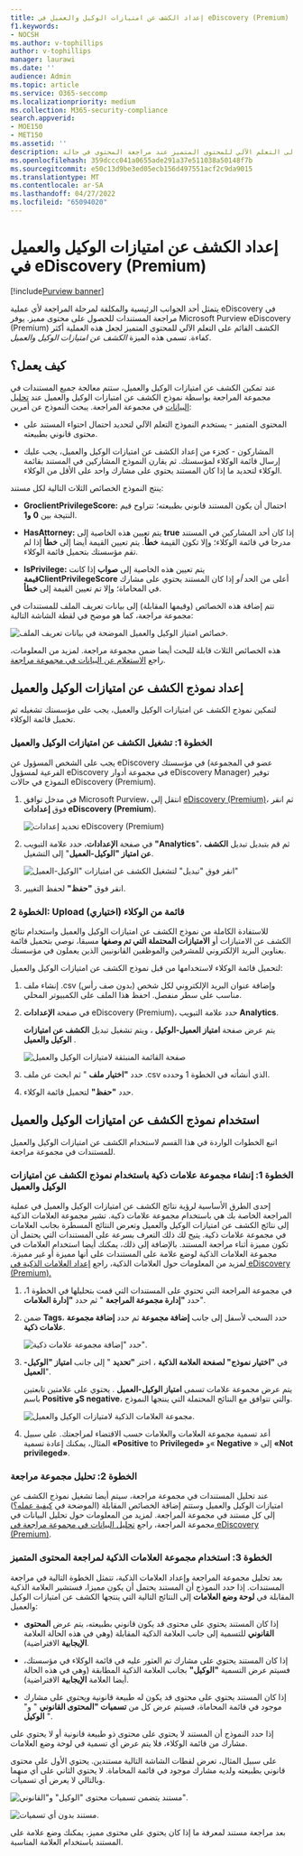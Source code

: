 ```yaml
---
title: إعداد الكشف عن امتيازات الوكيل والعميل في eDiscovery (Premium)
f1.keywords:
- NOCSH
ms.author: v-tophillips
author: v-tophillips
manager: laurawi
ms.date: ''
audience: Admin
ms.topic: article
ms.service: O365-seccomp
ms.localizationpriority: medium
ms.collection: M365-security-compliance
search.appverid:
- MOE150
- MET150
ms.assetid: ''
description: استخدم نموذج الكشف عن امتيازات الوكيل والعميل لاستخدام الكشف المستند إلى التعلم الآلي للمحتوى المتميز عند مراجعة المحتوى في حالة Microsoft Purview eDiscovery (Premium).
ms.openlocfilehash: 359dccc041a0655ade291a37e511038a50148f7b
ms.sourcegitcommit: e50c13d9be3ed05ecb156d497551acf2c9da9015
ms.translationtype: MT
ms.contentlocale: ar-SA
ms.lasthandoff: 04/27/2022
ms.locfileid: "65094020"
---
```

# <a name="set-up-attorney-client-privilege-detection-in-ediscovery-premium"></a>إعداد الكشف عن امتيازات الوكيل والعميل في eDiscovery (Premium)

[!include[Purview banner](../includes/purview-rebrand-banner.md)]

يتمثل أحد الجوانب الرئيسية والمكلفة لمرحلة المراجعة لأي عملية eDiscovery في مراجعة المستندات للحصول على محتوى مميز. يوفر Microsoft Purview eDiscovery (Premium) الكشف القائم على التعلم الآلي للمحتوى المتميز لجعل هذه العملية أكثر كفاءة. تسمى هذه الميزة *الكشف عن امتيازات الوكيل والعميل*.

## <a name="how-does-it-work"></a>كيف يعمل؟

عند تمكين الكشف عن امتيازات الوكيل والعميل، ستتم معالجة جميع المستندات في مجموعة المراجعة بواسطة نموذج الكشف عن امتيازات الوكيل والعميل عند [تحليل البيانات](analyzing-data-in-review-set.md) في مجموعة المراجعة. يبحث النموذج عن أمرين:

- المحتوى المتميز - يستخدم النموذج التعلم الآلي لتحديد احتمال احتواء المستند على محتوى قانوني بطبيعته.

- المشاركون - كجزء من إعداد الكشف عن امتيازات الوكيل والعميل، يجب عليك إرسال قائمة الوكلاء لمؤسستك. ثم يقارن النموذج المشاركين في المستند بقائمة الوكلاء لتحديد ما إذا كان المستند يحتوي على مشارك واحد على الأقل من الوكلاء.

ينتج النموذج الخصائص الثلاث التالية لكل مستند:

- **GroclientPrivilegeScore:** احتمال أن يكون المستند قانوني بطبيعته؛ تتراوح قيم النتيجة بين **0** **و1**.

- **HasAttorney:** يتم تعيين هذه الخاصية إلى **true** إذا كان أحد المشاركين في المستند مدرجا في قائمة الوكلاء؛ وإلا تكون القيمة **خطأ**. يتم تعيين القيمة أيضا إلى **خطأ** إذا لم تقم مؤسستك بتحميل قائمة الوكلاء.

- **IsPrivilege:** يتم تعيين هذه الخاصية إلى **صواب** إذا كانت **قيمةClientPrivilegeScore** أعلى من الحد *أو* إذا كان المستند يحتوي على مشارك في المحاماة؛ وإلا تم تعيين القيمة إلى **خطأ**.

تتم إضافة هذه الخصائص (وقيمها المقابلة) إلى بيانات تعريف الملف للمستندات في مجموعة مراجعة، كما هو موضح في لقطة الشاشة التالية:

![خصائص امتياز الوكيل والعميل الموضحة في بيانات تعريف الملف.](../media/AeDAttorneyClientPrivilegeMetadata.png)

هذه الخصائص الثلاث قابلة للبحث أيضا ضمن مجموعة مراجعة. لمزيد من المعلومات، راجع [الاستعلام عن البيانات في مجموعة مراجعة](review-set-search.md).

## <a name="set-up-the-attorney-client-privilege-detection-model"></a>إعداد نموذج الكشف عن امتيازات الوكيل والعميل

لتمكين نموذج الكشف عن امتيازات الوكيل والعميل، يجب على مؤسستك تشغيله ثم تحميل قائمة الوكلاء.

### <a name="step-1-turn-on-attorney-client-privilege-detection"></a>الخطوة 1: تشغيل الكشف عن امتيازات الوكيل والعميل

يجب على الشخص المسؤول عن eDiscovery في مؤسستك (عضو في المجموعة الفرعية لمسؤول eDiscovery في مجموعة أدوار eDiscovery Manager) توفير النموذج في حالات eDiscovery (Premium).

1. في مدخل توافق Microsoft Purview، انتقل إلى [eDiscovery (Premium)](https://go.microsoft.com/fwlink/p/?linkid=2173764)، ثم انقر فوق **إعدادات eDiscovery (Premium**).

   ![تحديد إعدادات eDiscovery (Premium)](..\media\HistoricalVersions1.png)

2. في صفحة **الإعدادات**، حدد علامة التبويب **"Analytics**"، ثم قم بتبديل تبديل **الكشف عن امتياز "الوكيل-العميل**" إلى التشغيل.

   ![انقر فوق "تبديل" لتشغيل الكشف عن امتيازات "الوكيل-العميل"](..\media\TurnOnAttorneyClientPrivilegeDetection.png)

3. انقر فوق **"حفظ"** لحفظ التغيير.

### <a name="step-2-upload-a-list-of-attorneys-optional"></a>الخطوة 2: Upload قائمة من الوكلاء (اختياري)

للاستفادة الكاملة من نموذج الكشف عن امتيازات الوكيل والعميل واستخدام نتائج الكشف عن الامتيازات أو  **الامتيازات المحتملة التي تم وصفها** مسبقا، نوصي بتحميل قائمة بعناوين البريد الإلكتروني للمشرفين والموظفين القانونيين الذين يعملون في مؤسستك.

لتحميل قائمة الوكلاء لاستخدامها من قبل نموذج الكشف عن امتيازات الوكيل والعميل:

1. إنشاء ملف .csv (بدون صف رأس) وإضافة عنوان البريد الإلكتروني لكل شخص مناسب على سطر منفصل. احفظ هذا الملف على الكمبيوتر المحلي.

2. في صفحة **الإعدادات** eDiscovery (Premium)، حدد علامة التبويب **Analytics**.

   يتم عرض صفحة **امتياز العميل-الوكيل** ، ويتم تشغيل تبديل **الكشف عن امتيازات الوكيل والعميل** .

   ![صفحة القائمة المنبثقة لامتيازات الوكيل والعميل](..\media\AeDUploadAttorneyList1.png)

3. حدد **"اختيار ملف** " ثم ابحث عن ملف .csv الذي أنشأته في الخطوة 1 وحدده.

4. حدد **"حفظ"** لتحميل قائمة الوكلاء.

## <a name="use-the-attorney-client-privilege-detection-model"></a>استخدام نموذج الكشف عن امتيازات الوكيل والعميل

اتبع الخطوات الواردة في هذا القسم لاستخدام الكشف عن امتيازات الوكيل والعميل للمستندات في مجموعة مراجعة.

### <a name="step-1-create-a-smart-tag-group-with-attorney-client-privilege-detection-model"></a>الخطوة 1: إنشاء مجموعة علامات ذكية باستخدام نموذج الكشف عن امتيازات الوكيل والعميل

إحدى الطرق الأساسية لرؤية نتائج الكشف عن امتيازات الوكيل والعميل في عملية المراجعة الخاصة بك هي باستخدام مجموعة علامات ذكية. تشير مجموعة العلامات الذكية إلى نتائج الكشف عن امتيازات الوكيل والعميل وتعرض النتائج المسطرة بجانب العلامات في مجموعة علامات ذكية. يتيح لك ذلك التعرف بسرعة على المستندات التي يحتمل أن تكون مميزة أثناء مراجعة المستند. بالإضافة إلى ذلك، يمكنك أيضا استخدام العلامات في مجموعة العلامات الذكية لوضع علامة على المستندات على أنها مميزة أو غير مميزة. لمزيد من المعلومات حول العلامات الذكية، راجع [إعداد العلامات الذكية في eDiscovery (Premium).](smart-tags.md)

1. في مجموعة المراجعة التي تحتوي على المستندات التي قمت بتحليلها في الخطوة 1، حدد **"إدارة مجموعة المراجعة** " ثم حدد **"إدارة العلامات**".

2. ضمن **Tags**، حدد السحب لأسفل إلى جانب **إضافة مجموعة** ثم حدد **إضافة مجموعة علامات ذكية**.

   ![حدد "إضافة مجموعة علامات ذكية".](../media/AeDCreateSmartTag.png)

3. في **"اختيار نموذج" لصفحة العلامة الذكية** ، اختر **"تحديد** " إلى جانب **امتياز "الوكيل-العميل**".

   يتم عرض مجموعة علامات تسمى **امتياز الوكيل-العميل** . يحتوي على علامتين تابعتين باسم **Positive** **وS negative**، والتي تتوافق مع النتائج المحتملة التي ينتجها النموذج.

   ![مجموعة العلامات الذكية لامتيازات الوكيل والعميل.](../media/AeDAttorneyClientSmartTagGroup.png)

3. أعد تسمية مجموعة العلامات والعلامات حسب الاقتضاء لمراجعتك. على سبيل المثال، يمكنك إعادة تسمية **«Positive** to **Privileged»** و« **Negative** » إلى **«Not privileged»**.

### <a name="step-2-analyze-a-review-set"></a>الخطوة 2: تحليل مجموعة مراجعة

عند تحليل المستندات في مجموعة مراجعة، سيتم أيضا تشغيل نموذج الكشف عن امتيازات الوكيل والعميل وستتم إضافة الخصائص المقابلة (الموضحة في [كيفية عمله؟](#how-does-it-work)) إلى كل مستند في مجموعة المراجعة. لمزيد من المعلومات حول تحليل البيانات في مجموعة المراجعة، راجع [تحليل البيانات في مجموعة مراجعة في eDiscovery (Premium)](analyzing-data-in-review-set.md).

### <a name="step-3-use-the-smart-tag-group-for-review-of-privileged-content"></a>الخطوة 3: استخدام مجموعة العلامات الذكية لمراجعة المحتوى المتميز

بعد تحليل مجموعة المراجعة وإعداد العلامات الذكية، تتمثل الخطوة التالية في مراجعة المستندات. إذا حدد النموذج أن المستند يحتمل أن يكون مميزا، فستشير العلامة الذكية المقابلة في **لوحة وضع العلامات** إلى النتائج التالية التي ينتجها الكشف عن امتيازات الوكيل والعميل:

- إذا كان المستند يحتوي على محتوى قد يكون قانوني بطبيعته، يتم عرض **المحتوى القانوني** للتسمية إلى جانب العلامة الذكية المقابلة (وهي في هذه الحالة العلامة **الإيجابية** الافتراضية).

- إذا كان المستند يحتوي على مشارك تم العثور عليه في قائمة الوكلاء في مؤسستك، فسيتم عرض التسمية **"الوكيل"** بجانب العلامة الذكية المطابقة (وهي في هذه الحالة أيضا العلامة **الإيجابية** الافتراضية).

- إذا كان المستند يحتوي على محتوى قد يكون له طبيعة قانونية *ويحتوي* على مشارك موجود في قائمة المحاماة، فسيتم عرض كل من **تسميات "المحتوى القانوني**  " و" **الوكيل** ". 

إذا حدد النموذج أن المستند لا يحتوي على محتوى ذو طبيعة قانونية أو لا يحتوي على مشارك من قائمة الوكلاء، فلا يتم عرض أي تسمية في لوحة وضع العلامات.

على سبيل المثال، تعرض لقطات الشاشة التالية مستندين. يحتوي الأول على محتوى قانوني بطبيعته ولديه مشارك موجود في قائمة المحاماة. لا يحتوي الثاني على أي منهما وبالتالي لا يعرض أي تسميات.

![مستند يتضمن تسميات محتوى "الوكيل" و"القانوني".](../media/AeDTaggingPanelLegalContentAttorney.png)

![مستند بدون أي تسميات.](../media/AeDTaggingPanelNegative.png)

بعد مراجعة مستند لمعرفة ما إذا كان يحتوي على محتوى مميز، يمكنك وضع علامة على المستند باستخدام العلامة المناسبة.
